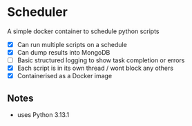 # Scheduler
A simple docker container to schedule python scripts

- [X] Can run multiple scripts on a schedule
- [X] Can dump results into MongoDB
- [ ] Basic structured logging to show task completion or errors
- [X] Each script is in its own thread / wont block any others 
- [X] Containerised as a Docker image

## Notes

- uses Python 3.13.1
